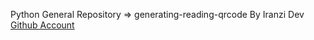 Python General Repository => generating-reading-qrcode By Iranzi Dev <a href='https://github.com/Iranzithierry'>Github Account</a>